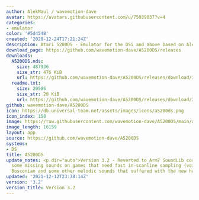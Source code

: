 ```yaml
---
author: AlekMaul / wavemotion-dave
avatar: https://avatars.githubusercontent.com/u/75039837?v=4
categories:
- emulator
color: '#5d4548'
created: '2020-12-24T17:21:24Z'
description: Atari 5200DS - Emulator for the DSi and above based on Alekmaul's work
download_page: https://github.com/wavemotion-dave/A5200DS/releases
downloads:
  A5200DS.nds:
    size: 487936
    size_str: 476 KiB
    url: https://github.com/wavemotion-dave/A5200DS/releases/download/3.2/A5200DS.nds
  readme.txt:
    size: 20586
    size_str: 20 KiB
    url: https://github.com/wavemotion-dave/A5200DS/releases/download/3.2/readme.txt
github: wavemotion-dave/A5200DS
icon: https://db.universal-team.net/assets/images/icons/a5200ds.png
icon_index: 158
image: https://raw.githubusercontent.com/wavemotion-dave/A5200DS/main/arm9/gfx/bgTop.png
image_length: 16159
layout: app
source: https://github.com/wavemotion-dave/A5200DS
systems:
- DS
title: A5200DS
update_notes: <p dir="auto">Version 3.2 - Reverted to Arm7 SoundLib core after discovering
  some missing sounds on games that need fast in-scanline sampling (voices in Berzerk,
  Bosconian and some other melodic sounds that suffered with the new handler).</p>
updated: '2021-12-12T23:38:14Z'
version: '3.2'
version_title: Version 3.2
---
```


